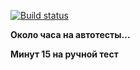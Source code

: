 [![Build status](https://ci.appveyor.com/api/projects/status/ym85jr4gqdcm8yw0?svg=true)](https://ci.appveyor.com/project/Leferchian/javaautoles5-1)

**Около часа на автотесты...**

**Минут 15 на ручной тест**